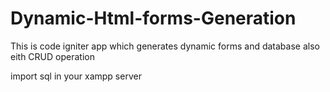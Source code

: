 # Dynamic-Html-forms-Generation
This is code igniter app which generates dynamic forms and database also eith CRUD operation


import sql in your xampp server
